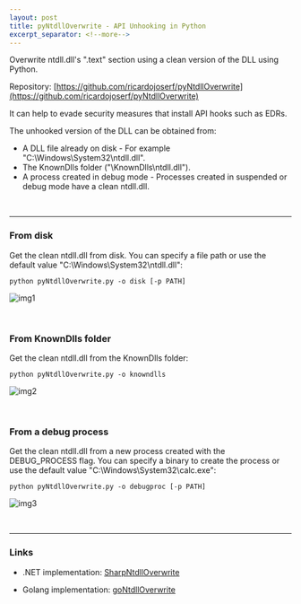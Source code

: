 ```yaml
---
layout: post
title: pyNtdllOverwrite - API Unhooking in Python
excerpt_separator: <!--more-->
---
```


Overwrite ntdll.dll's ".text" section using a clean version of the DLL using Python.


<!--more-->

Repository: [https://github.com/ricardojoserf/pyNtdllOverwrite](https://github.com/ricardojoserf/pyNtdllOverwrite)


It can help to evade security measures that install API hooks such as EDRs. 

The unhooked version of the DLL can be obtained from:

- A DLL file already on disk - For example "C:\Windows\System32\ntdll.dll".
- The KnownDlls folder ("\KnownDlls\ntdll.dll").
- A process created in debug mode - Processes created in suspended or debug mode have a clean ntdll.dll.

<br>

---------------------------------

### From disk

Get the clean ntdll.dll from disk. You can specify a file path or use the default value "C:\Windows\System32\ntdll.dll":

```
python pyNtdllOverwrite.py -o disk [-p PATH]
```

![img1](https://raw.githubusercontent.com/ricardojoserf/ricardojoserf.github.io/master/images/pyNtdllOverwrite/Screenshot_1.png)

<br>


### From KnownDlls folder

Get the clean ntdll.dll from the KnownDlls folder:

```
python pyNtdllOverwrite.py -o knowndlls
```

![img2](https://raw.githubusercontent.com/ricardojoserf/ricardojoserf.github.io/master/images/pyNtdllOverwrite/Screenshot_2.png)

<br>


### From a debug process

Get the clean ntdll.dll from a new process created with the DEBUG_PROCESS flag. You can specify a binary to create the process or use the default value "C:\Windows\System32\calc.exe":

```
python pyNtdllOverwrite.py -o debugproc [-p PATH]
```

![img3](https://raw.githubusercontent.com/ricardojoserf/ricardojoserf.github.io/master/images/pyNtdllOverwrite/Screenshot_3.png)

<br>


-------------------------------

### Links

- .NET implementation: [SharpNtdllOverwrite](https://github.com/ricardojoserf/SharpNtdllOverwrite)

- Golang implementation: [goNtdllOverwrite](https://github.com/ricardojoserf/goNtdllOverwrite)

<br>
